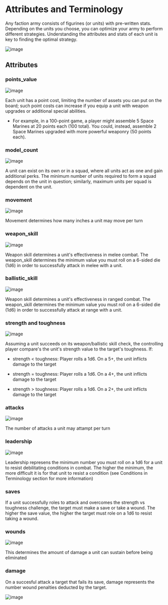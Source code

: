 # Attributes and Terminology

Any faction army consists of figurines (or units) with pre-written stats. Depending on the units you choose, you can optimize your army to perform different strategies. Understanding the attributes and stats of each unit is key to finding the optimal strategy.

![image](https://github.com/user-attachments/assets/019703c3-c6e3-43c9-b029-156a66d8c8f3)

## Attributes


### points_value

![image](https://github.com/user-attachments/assets/fa9050a9-f6d8-48a8-b011-82b14a0d51c9)

 Each unit has a point cost, limiting the number of assets you can put on the board; such point costs can increase if you equip a unit with weapon upgrades or additional special abilities. 

  - For example, in a 100-point game, a player might assemble 5 Space Marines at 20 points each (100 total). You could, instead, assemble 2 Space Marines upgraded with more powerful weaponry (50 points each).

### model_count

![image](https://github.com/user-attachments/assets/d04a34e2-b594-41a3-9386-c360ab788808)

A unit can exist on its own or in a squad, where all units act as one and gain additional perks. The minimum number of units required to form a squad depends on the unit in question; similarly, maximum units per squad is dependent on the unit.

### movement

![image](https://github.com/user-attachments/assets/c8a6149e-4eba-4d66-bdf2-d0c93a8aefd8)

Movement determines how many inches a unit may move per turn

### weapon_skill

![image](https://github.com/user-attachments/assets/d5b0bbf7-4ba7-4721-8e46-d0622d53838b)

Weapon skill determines a unit's effectiveness in melee combat. The weapon_skill determines the minimum value you must roll on a 6-sided die (1d6) in order to successfully attack in melee with a unit. 

### ballistic_skill

![image](https://github.com/user-attachments/assets/833fc7e0-57d4-4f45-b077-df5b23ed407b)

Weapon skill determines a unit's effectiveness in ranged combat. The weapon_skill determines the minimum value you must roll on a 6-sided die (1d6) in order to successfully attack at range with a unit. 

### strength and toughness

![image](https://github.com/user-attachments/assets/4f1a0d85-8f5d-4e43-9217-bbfb1d12bd9d)

Assuming a unit succeeds on its weapon/ballistic skill check, the controlling player compare's the unit's strength value to the target's toughness. If:

- strength < toughness:
  Player rolls a 1d6. On a 5+, the unit inflicts damage to the target
  
- strength = toughness:
  Player rolls a 1d6. On a 4+, the unit inflicts damage to the target

- strength > toughness:
  Player rolls a 1d6. On a 2+, the unit inflicts damage to the target

### attacks

![image](https://github.com/user-attachments/assets/2e9f78fe-efec-4750-84c3-578dcedf5389)

The number of attacks a unit may attampt per turn

### leadership

![image](https://github.com/user-attachments/assets/7eeb4f9d-8aa5-4f3d-88c7-10c216e26cc9)

Leadership represens the minimum number you must roll on a 1d6 for a unit to resist debilitating conditions in combat. The higher the minimum, the more difficult it is for that unit to resist a condition (see Conditions in Terminology  section for more information)

### saves

If a unit successfully roles to attack and overcomes the strength vs toughness challenge, the target must make a save or take a wound. The higher the save value, the higher the target must role on a 1d6 to resist taking a wound. 

### wounds

![image](https://github.com/user-attachments/assets/4e3c624c-a621-4aa6-b7ab-edd190a52f6d)

This determines the amount of damage a unit can sustain before being eliminated

### damage

On a succesful attack a target that fails its save, damage represents the number wound penalties deducted by the target.

![image](https://github.com/user-attachments/assets/84de7b0f-7d23-4040-a89f-d86c30931873)






